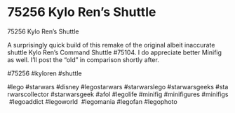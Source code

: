 # 75256 Kylo Ren’s Shuttle

75256 Kylo Ren’s Shuttle

A surprisingly quick build of this remake of the original albeit inaccurate shuttle Kylo Ren’s Command Shuttle #75104.
I do appreciate better Minifig as well. I’ll post the “old” in comparison shortly after.

#75256 #kyloren #shuttle

#lego #starwars #disney #legostarwars #starwarslego #starwarsgeeks #starwarscollector #starwarsgeek #afol #legolife #minifig #minifigures #minifigs #legoaddict #legoworld  #legomania #legofan #legophoto 

